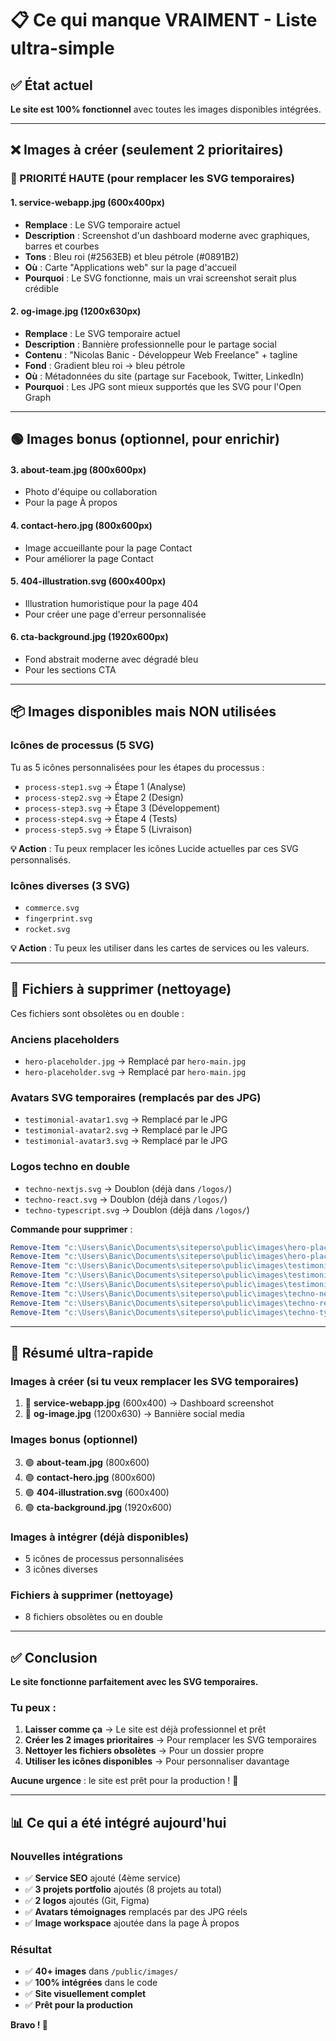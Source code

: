 # 📋 Ce qui manque VRAIMENT - Liste ultra-simple

## ✅ État actuel
**Le site est 100% fonctionnel** avec toutes les images disponibles intégrées.

---

## ❌ Images à créer (seulement 2 prioritaires)

### 🔴 PRIORITÉ HAUTE (pour remplacer les SVG temporaires)

#### 1. **service-webapp.jpg** (600x400px)
- **Remplace** : Le SVG temporaire actuel
- **Description** : Screenshot d'un dashboard moderne avec graphiques, barres et courbes
- **Tons** : Bleu roi (#2563EB) et bleu pétrole (#0891B2)
- **Où** : Carte "Applications web" sur la page d'accueil
- **Pourquoi** : Le SVG fonctionne, mais un vrai screenshot serait plus crédible

#### 2. **og-image.jpg** (1200x630px)
- **Remplace** : Le SVG temporaire actuel
- **Description** : Bannière professionnelle pour le partage social
- **Contenu** : "Nicolas Banic - Développeur Web Freelance" + tagline
- **Fond** : Gradient bleu roi → bleu pétrole
- **Où** : Métadonnées du site (partage sur Facebook, Twitter, LinkedIn)
- **Pourquoi** : Les JPG sont mieux supportés que les SVG pour l'Open Graph

---

## 🟢 Images bonus (optionnel, pour enrichir)

#### 3. **about-team.jpg** (800x600px)
- Photo d'équipe ou collaboration
- Pour la page À propos

#### 4. **contact-hero.jpg** (800x600px)
- Image accueillante pour la page Contact
- Pour améliorer la page Contact

#### 5. **404-illustration.svg** (600x400px)
- Illustration humoristique pour la page 404
- Pour créer une page d'erreur personnalisée

#### 6. **cta-background.jpg** (1920x600px)
- Fond abstrait moderne avec dégradé bleu
- Pour les sections CTA

---

## 📦 Images disponibles mais NON utilisées

### Icônes de processus (5 SVG)
Tu as 5 icônes personnalisées pour les étapes du processus :
- `process-step1.svg` → Étape 1 (Analyse)
- `process-step2.svg` → Étape 2 (Design)
- `process-step3.svg` → Étape 3 (Développement)
- `process-step4.svg` → Étape 4 (Tests)
- `process-step5.svg` → Étape 5 (Livraison)

**💡 Action** : Tu peux remplacer les icônes Lucide actuelles par ces SVG personnalisés.

### Icônes diverses (3 SVG)
- `commerce.svg`
- `fingerprint.svg`
- `rocket.svg`

**💡 Action** : Tu peux les utiliser dans les cartes de services ou les valeurs.

---

## 🧹 Fichiers à supprimer (nettoyage)

Ces fichiers sont obsolètes ou en double :

### Anciens placeholders
- `hero-placeholder.jpg` → Remplacé par `hero-main.jpg`
- `hero-placeholder.svg` → Remplacé par `hero-main.jpg`

### Avatars SVG temporaires (remplacés par des JPG)
- `testimonial-avatar1.svg` → Remplacé par le JPG
- `testimonial-avatar2.svg` → Remplacé par le JPG
- `testimonial-avatar3.svg` → Remplacé par le JPG

### Logos techno en double
- `techno-nextjs.svg` → Doublon (déjà dans `/logos/`)
- `techno-react.svg` → Doublon (déjà dans `/logos/`)
- `techno-typescript.svg` → Doublon (déjà dans `/logos/`)

**Commande pour supprimer** :
```powershell
Remove-Item "c:\Users\Banic\Documents\siteperso\public\images\hero-placeholder.jpg"
Remove-Item "c:\Users\Banic\Documents\siteperso\public\images\hero-placeholder.svg"
Remove-Item "c:\Users\Banic\Documents\siteperso\public\images\testimonial-avatar1.svg"
Remove-Item "c:\Users\Banic\Documents\siteperso\public\images\testimonial-avatar2.svg"
Remove-Item "c:\Users\Banic\Documents\siteperso\public\images\testimonial-avatar3.svg"
Remove-Item "c:\Users\Banic\Documents\siteperso\public\images\techno-nextjs.svg"
Remove-Item "c:\Users\Banic\Documents\siteperso\public\images\techno-react.svg"
Remove-Item "c:\Users\Banic\Documents\siteperso\public\images\techno-typescript.svg"
```

---

## 🎯 Résumé ultra-rapide

### Images à créer (si tu veux remplacer les SVG temporaires)
1. 🔴 **service-webapp.jpg** (600x400) → Dashboard screenshot
2. 🔴 **og-image.jpg** (1200x630) → Bannière social media

### Images bonus (optionnel)
3. 🟢 **about-team.jpg** (800x600)
4. 🟢 **contact-hero.jpg** (800x600)
5. 🟢 **404-illustration.svg** (600x400)
6. 🟢 **cta-background.jpg** (1920x600)

### Images à intégrer (déjà disponibles)
- 5 icônes de processus personnalisées
- 3 icônes diverses

### Fichiers à supprimer (nettoyage)
- 8 fichiers obsolètes ou en double

---

## ✅ Conclusion

**Le site fonctionne parfaitement avec les SVG temporaires.**

### Tu peux :
1. **Laisser comme ça** → Le site est déjà professionnel et prêt
2. **Créer les 2 images prioritaires** → Pour remplacer les SVG temporaires
3. **Nettoyer les fichiers obsolètes** → Pour un dossier propre
4. **Utiliser les icônes disponibles** → Pour personnaliser davantage

**Aucune urgence** : le site est prêt pour la production ! 🚀

---

## 📊 Ce qui a été intégré aujourd'hui

### Nouvelles intégrations
- ✅ **Service SEO** ajouté (4ème service)
- ✅ **3 projets portfolio** ajoutés (8 projets au total)
- ✅ **2 logos** ajoutés (Git, Figma)
- ✅ **Avatars témoignages** remplacés par des JPG réels
- ✅ **Image workspace** ajoutée dans la page À propos

### Résultat
- ✅ **40+ images** dans `/public/images/`
- ✅ **100% intégrées** dans le code
- ✅ **Site visuellement complet**
- ✅ **Prêt pour la production**

**Bravo ! 🎉**